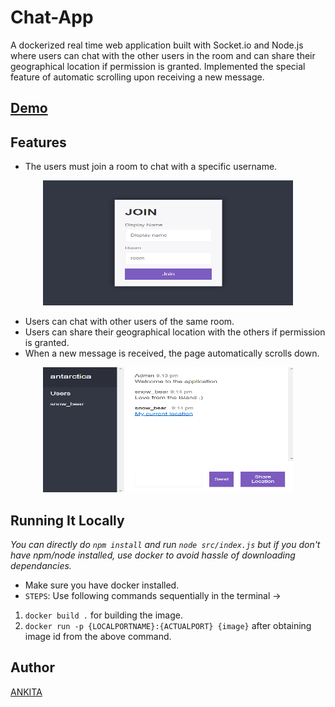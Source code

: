 # Chat-App
A dockerized real time web application built with Socket.io and Node.js where users can chat with the other users in the room and can share their geographical location if permission is granted. Implemented  the special feature of automatic scrolling upon receiving a new message.

## [Demo](https://ankita-chatapp.herokuapp.com/)

## Features
- The users must join a room to chat with a specific username.

 <p align="center">
 <kbd>
 <img src="https://github.com/Ankitabit3496/Chat-App/blob/main/Images/Image_1.png" width="400" height="200" style="float:center">
 </kbd>
 </p>
 
- Users can chat with other users of the same room.
- Users can share their geographical location with the others if permission is granted.
- When a new message is received, the page automatically scrolls down.

 <p align="center">
 <kbd>
 <img src="https://github.com/Ankitabit3496/Chat-App/blob/main/Images/Image_2.png" width="400" height="200" style="float:center">
 </kbd>
 </p>
 
 ## Running It Locally
 *You can directly do `npm install` and run `node src/index.js` but if you don't have npm/node installed, use docker to avoid hassle of downloading dependancies.*
 - Make sure you have docker installed.
 - `STEPS`: Use following commands sequentially in the terminal ->
  1. `docker build .` for building the image.
  2. `docker run -p {LOCALPORTNAME}:{ACTUALPORT} {image}` after obtaining image id from the above command.
  
 ## Author
   [ANKITA](https://github.com/Ankitabit3496)
